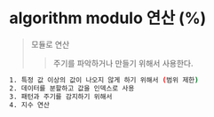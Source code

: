 # algorithm modulo 연산 (%)

> 모듈로 연산
>
> > 주기를 파악하거나 만들기 위해서 사용한다.

```sh
1. 특정 값 이상의 값이 나오지 않게 하기 위해서 (범위 제한)
2. 데이터를 분할하고 값을 인덱스로 사용
3. 패턴과 주기를 감지하기 위해서
4. 지수 연산
```
